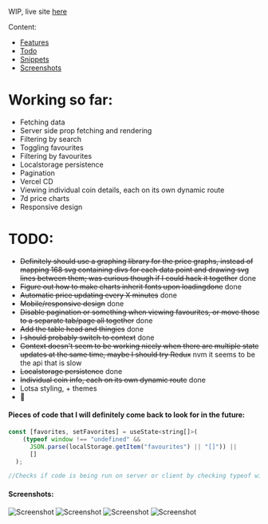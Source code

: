 WIP, live site [here](https://ars-futura-nextjs-crypto-tracker.vercel.app/)

Content:

- [Features](#working-so-far)
- [Todo](#todo)
- [Snippets](#pieces-of-code-that-i-will-definitely-come-back-to-look-for-in-the-future)
- [Screenshots](#screenshots)

# Working so far:

- Fetching data
- Server side prop fetching and rendering
- Filtering by search
- Toggling favourites
- Filtering by favourites
- Localstorage persistence
- Pagination
- Vercel CD
- Viewing individual coin details, each on its own dynamic route
- 7d price charts
- Responsive design

# TODO:

- ~~Definitely should use a graphing library for the price graphs, instead of mapping 168 svg containing divs for each data point and drawing svg lines between them; was curious though if I could hack it together~~ done
- ~~Figure out how to make charts inherit fonts upon loadingdone~~ done
- ~~Automatic price updating every X minutes~~ done
- ~~Mobile/responsive design~~ done
- ~~Disable pagination or something when viewing favourites, or move those to a separate tab/page all together~~ done
- ~~Add the table head and thingies~~ done
- ~~I should probably switch to context~~ done
- ~~Context doesn't seem to be working nicely when there are multiple state updates at the same time, maybe I should try Redux~~ nvm it seems to be the api that is slow
- ~~Localstorage persistence~~ done
- ~~Individual coin info, each on its own dynamic route~~ done
- Lotsa styling, + themes
- 🤔

#### Pieces of code that I will definitely come back to look for in the future:

```javascript
const [favorites, setFavorites] = useState<string[]>(
    (typeof window !== "undefined" &&
      JSON.parse(localStorage.getItem("favourites") || "[]")) ||
      []
  );

//Checks if code is being run on server or client by checking typeof window, needs to be in quotation for some reason, if "undefined", means server, short-circuits, goes to fallback "[]", if not, gets localstorage key, which returns null if it doesn't exist, again falling back to "[]"
```

#### Screenshots:

![Screenshot](https://i.imgur.com/gKXzbUQ.png)
![Screenshot](https://i.imgur.com/ekrVW8M.png)
![Screenshot](https://i.imgur.com/iCFmZiU.png)
![Screenshot](https://i.imgur.com/47muCFa.png)
